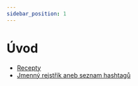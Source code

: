 ```yaml
---
sidebar_position: 1
---
```


# Úvod

* [Recepty](/docs/recepty)
* [Jmenný rejstřík aneb seznam hashtagů](/docs/tags/)
